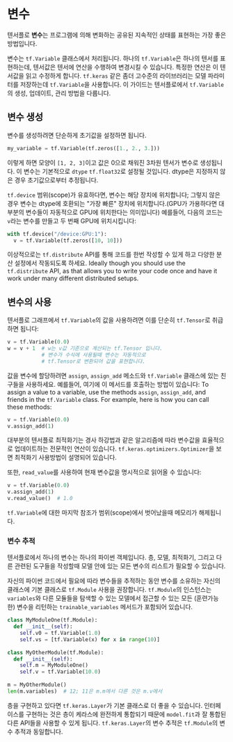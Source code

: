 # 변수

텐서플로 **변수**는 프로그램에 의해 변화하는 공유된 지속적인 상태를 표현하는 가장 좋은 방법입니다.

변수는 `tf.Variable` 클래스에서 처리됩니다. 하나의 `tf.Variable`은 하나의 텐서를 표현하는데, 텐서값은 텐서에 연산을 수행하여 변경시킬 수 있습니다. 특정한 연산은 이 텐서값을 읽고 수정하게 합니다. `tf.keras` 같은 좀더 고수준의 라이브러리는 모델 파라미터를 저장하는데 `tf.Variable`을 사용합니다. 이 가이드는 텐서플로에서 `tf.Variable`의 생성, 업데이트, 관리 방법을 다룹니다.

## 변수 생성

변수를 생성하려면 단순하게 초기값을 설정하면 됩니다.

``` python
my_variable = tf.Variable(tf.zeros([1., 2., 3.]))
```

이렇게 하면 모양이 `[1, 2, 3]`이고 값은 0으로 채워진 3차원 텐서가 변수로 생성됩니다. 이 변수는 기본적으로 `dtype` `tf.float32`로 설정될 것입니다. dtype은 지정하지 않은 경우 초기값으로부터 추정됩니다.

`tf.device` 범위(scope)가 유효하다면, 변수는 해당 장치에 위치합니다; 그렇지 않은 경우 변수는 dtype에 호환되는 "가장 빠른" 장치에 위치합니다.(GPU가 가용하다면 대부분의 변수들이 자동적으로 GPU에 위치한다는 의미입니다) 예를들어, 다음의 코드는 `v`라는 변수를 만들고 두 번째 GPU에 위치시킵니다:

``` python
with tf.device("/device:GPU:1"):
  v = tf.Variable(tf.zeros([10, 10]))
```

이상적으로는 `tf.distribute` API를 통해 코드를 한번 작성할 수 있게 하고 다양한 분산 설정에서 작동되도록 하세요.
Ideally though you should use the `tf.distribute` API, as that allows you to
write your code once and have it work under many different distributed setups.

## 변수의 사용

텐서플로 그래프에서 `tf.Variable`의 값을 사용하려면 이를 단순히 `tf.Tensor`로 취급하면 됩니다:

``` python
v = tf.Variable(0.0)
w = v + 1  # w는 v값 기준으로 계산되는 tf.Tensor 입니다.
           # 변수가 수식에 사용될때 변수는 자동적으로
           # tf.Tensor로 변환되어 값을 표현합니다.
```

값을 변수에 할당하려면 `assign`, `assign_add` 메소드와 `tf.Variable` 클래스에 있는 친구들을 사용하세요. 예를들어, 여기에 이 메서드를 호출하는 방법이 있습니다:
To assign a value to a variable, use the methods `assign`, `assign_add`, and
friends in the `tf.Variable` class. For example, here is how you can call these
methods:

``` python
v = tf.Variable(0.0)
v.assign_add(1)
```

대부분의 텐서플로 최적화기는 경사 하강법과 같은 알고리즘에 따라 변수값을 효율적으로 업데이트하는 전문적인 연산이 있습니다. `tf.keras.optimizers.Optimizer`을 보면 최적화기 사용방법이 설명되어 있습니다.

또한, `read_value`를 사용하여 현재 변수값을 명시적으로 읽어올 수 있습니다:

```python
v = tf.Variable(0.0)
v.assign_add(1)
v.read_value()  # 1.0
```

`tf.Variable`에 대한 마지막 참조가 범위(scope)에서 벗어났을때 메모리가 해제됩니다.

### 변수 추적

텐서플로에서 하나의 변수는 하나의 파이썬 객체입니다. 층, 모델, 최적화기, 그리고 다른 관련된 도구들을 작성할때 모델 안에 있는 모든 변수의 리스트가 필요할 수 있습니다. 

자신의 파이썬 코드에서 필요에 따라 변수들을 추적하는 동안 변수를 소유하는 자신의 클래스에 기본 클래스로 `tf.Module` 사용을 권장합니다. `tf.Module`의 인스턴스는 `variables`와 다른 모듈들을 탐색할 수 있는 모델에서 접근할 수 있는 모든 (훈련가능한) 변수을 리턴하는 `trainable_variables` 메서드가 포함되어 있습니다.

```python
class MyModuleOne(tf.Module):
  def __init__(self):
    self.v0 = tf.Variable(1.0)
    self.vs = [tf.Variable(x) for x in range(10)]
    
class MyOtherModule(tf.Module):
  def __init__(self):
    self.m = MyModuleOne()
    self.v = tf.Variable(10.0)
    
m = MyOtherModule()
len(m.variables)  # 12; 11은 m.m에서 다른 것은 m.v에서

```

층을 구현하고 있다면 `tf.keras.Layer`가 기본 클래스로 더 좋을 수 있습니다. 인터페이스를 구현하는 것은 층이 케라스에 완전하게 통합되기 때문에 `model.fit`과 잘 통합된 다른 API들을 사용할 수 있게 됩니다. `tf.keras.Layer`의 변수 추적은 `tf.Module`의 변수 추적과 동일합니다.
